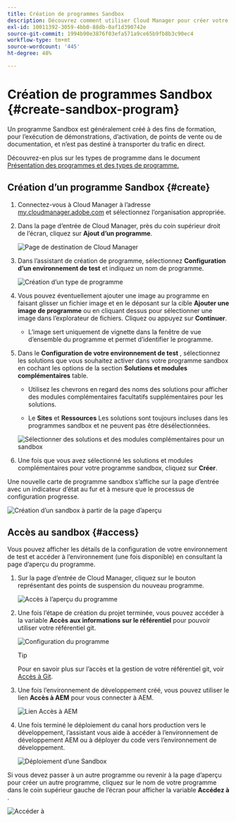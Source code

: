 ```yaml
---
title: Création de programmes Sandbox
description: Découvrez comment utiliser Cloud Manager pour créer votre propre programme Sandbox à des fins de formation, de démonstration, de point de vente ou à d’autres fins hors production.
exl-id: 10011392-3059-4bb0-88db-0af1d390742e
source-git-commit: 1994b90e3876f03efa571a9ce65b9fb8b3c90ec4
workflow-type: tm+mt
source-wordcount: '445'
ht-degree: 48%

---
```


# Création de programmes Sandbox {#create-sandbox-program}

Un programme Sandbox est généralement créé à des fins de formation, pour l’exécution de démonstrations, d’activation, de points de vente ou de documentation, et n’est pas destiné à transporter du trafic en direct.

Découvrez-en plus sur les types de programme dans le document [Présentation des programmes et des types de programme.](program-types.md)

## Création d’un programme Sandbox {#create}

1. Connectez-vous à Cloud Manager à l’adresse [my.cloudmanager.adobe.com](https://my.cloudmanager.adobe.com/) et sélectionnez l’organisation appropriée.

1. Dans la page d’entrée de Cloud Manager, près du coin supérieur droit de l’écran, cliquez sur **Ajout d’un programme**.

   ![Page de destination de Cloud Manager](assets/cloud-manager-my-programs.png)

1. Dans l’assistant de création de programme, sélectionnez **Configuration d’un environnement de test** et indiquez un nom de programme.

   ![Création d’un type de programme](assets/create-sandbox.png)

1. Vous pouvez éventuellement ajouter une image au programme en faisant glisser un fichier image et en le déposant sur la cible **Ajouter une image de programme** ou en cliquant dessus pour sélectionner une image dans l’explorateur de fichiers. Cliquez ou appuyez sur **Continuer**.

   * L’image sert uniquement de vignette dans la fenêtre de vue d’ensemble du programme et permet d’identifier le programme.

1. Dans le **Configuration de votre environnement de test** , sélectionnez les solutions que vous souhaitez activer dans votre programme sandbox en cochant les options de la section **Solutions et modules complémentaires** table.

   * Utilisez les chevrons en regard des noms des solutions pour afficher des modules complémentaires facultatifs supplémentaires pour les solutions.

   * Le **Sites** et **Ressources** Les solutions sont toujours incluses dans les programmes sandbox et ne peuvent pas être désélectionnées.

   ![Sélectionner des solutions et des modules complémentaires pour un sandbox](assets/sandbox-solutions-add-ons.png)

1. Une fois que vous avez sélectionné les solutions et modules complémentaires pour votre programme sandbox, cliquez sur **Créer**.

Une nouvelle carte de programme sandbox s’affiche sur la page d’entrée avec un indicateur d’état au fur et à mesure que le processus de configuration progresse.

![Création d’un sandbox à partir de la page d’aperçu](assets/sandbox-setup.png)

## Accès au sandbox {#access}

Vous pouvez afficher les détails de la configuration de votre environnement de test et accéder à l’environnement (une fois disponible) en consultant la page d’aperçu du programme.

1. Sur la page d’entrée de Cloud Manager, cliquez sur le bouton représentant des points de suspension du nouveau programme.

   ![Accès à l’aperçu du programme](assets/program-overview-sandbox.png)

1. Une fois l’étape de création du projet terminée, vous pouvez accéder à la variable **Accès aux informations sur le référentiel** pour pouvoir utiliser votre référentiel git.

   ![Configuration du programme](assets/create-program4.png)

   >[!TIP]
   >
   >Pour en savoir plus sur l’accès et la gestion de votre référentiel git, voir [Accès à Git](/help/implementing/cloud-manager/managing-code/accessing-repos.md).

1. Une fois l’environnement de développement créé, vous pouvez utiliser le lien **Accès à AEM** pour vous connecter à AEM.

   ![Lien Accès à AEM](assets/create-program-5.png)

1. Une fois terminé le déploiement du canal hors production vers le développement, l’assistant vous aide à accéder à l’environnement de développement AEM ou à déployer du code vers l’environnement de développement.

   ![Déploiement d’une Sandbox](assets/create-program-setup-deploy.png)

Si vous devez passer à un autre programme ou revenir à la page d’aperçu pour créer un autre programme, cliquez sur le nom de votre programme dans le coin supérieur gauche de l’écran pour afficher la variable **Accédez à** .

![Accéder à ](assets/create-program-a1.png)
